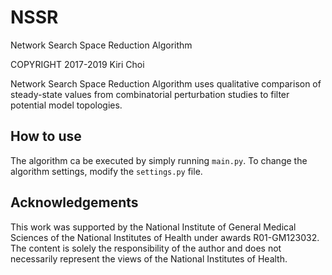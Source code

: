 # NSSR

Network Search Space Reduction Algorithm

COPYRIGHT 2017-2019 Kiri Choi

Network Search Space Reduction Algorithm uses qualitative comparison of steady-state values from combinatorial perturbation studies to filter potential model topologies.

## How to use

The algorithm ca be executed by simply running `main.py`. To change the algorithm settings, modify the `settings.py` file.

## Acknowledgements

This work was supported by the National Institute of General Medical Sciences of the National Institutes of Health under awards R01-GM123032. The content is solely the responsibility of the author and does not necessarily represent the views of the National Institutes of Health.